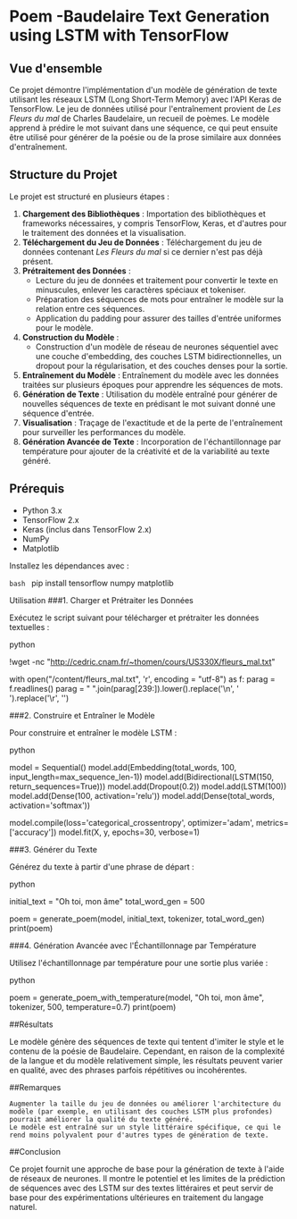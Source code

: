 # Poem -Baudelaire Text Generation using LSTM with TensorFlow

## Vue d'ensemble
Ce projet démontre l'implémentation d'un modèle de génération de texte utilisant les réseaux LSTM (Long Short-Term Memory) avec l'API Keras de TensorFlow. Le jeu de données utilisé pour l'entraînement provient de *Les Fleurs du mal* de Charles Baudelaire, un recueil de poèmes. Le modèle apprend à prédire le mot suivant dans une séquence, ce qui peut ensuite être utilisé pour générer de la poésie ou de la prose similaire aux données d'entraînement.

## Structure du Projet
Le projet est structuré en plusieurs étapes :

1. **Chargement des Bibliothèques** : Importation des bibliothèques et frameworks nécessaires, y compris TensorFlow, Keras, et d'autres pour le traitement des données et la visualisation.
2. **Téléchargement du Jeu de Données** : Téléchargement du jeu de données contenant *Les Fleurs du mal* si ce dernier n'est pas déjà présent.
3. **Prétraitement des Données** :
   - Lecture du jeu de données et traitement pour convertir le texte en minuscules, enlever les caractères spéciaux et tokeniser.
   - Préparation des séquences de mots pour entraîner le modèle sur la relation entre ces séquences.
   - Application du padding pour assurer des tailles d'entrée uniformes pour le modèle.
4. **Construction du Modèle** :
   - Construction d'un modèle de réseau de neurones séquentiel avec une couche d'embedding, des couches LSTM bidirectionnelles, un dropout pour la régularisation, et des couches denses pour la sortie.
5. **Entraînement du Modèle** : Entraînement du modèle avec les données traitées sur plusieurs époques pour apprendre les séquences de mots.
6. **Génération de Texte** : Utilisation du modèle entraîné pour générer de nouvelles séquences de texte en prédisant le mot suivant donné une séquence d'entrée.
7. **Visualisation** : Traçage de l'exactitude et de la perte de l'entraînement pour surveiller les performances du modèle.
8. **Génération Avancée de Texte** : Incorporation de l'échantillonnage par température pour ajouter de la créativité et de la variabilité au texte généré.

## Prérequis
- Python 3.x
- TensorFlow 2.x
- Keras (inclus dans TensorFlow 2.x)
- NumPy
- Matplotlib

Installez les dépendances avec :

```bash ```
pip install tensorflow numpy matplotlib


Utilisation
###1. Charger et Prétraiter les Données

Exécutez le script suivant pour télécharger et prétraiter les données textuelles :

python

!wget -nc "http://cedric.cnam.fr/~thomen/cours/US330X/fleurs_mal.txt"

with open("/content/fleurs_mal.txt", 'r', encoding = "utf-8") as f:
    parag = f.readlines()
parag = " ".join(parag[239:]).lower().replace('\n', ' ').replace('\r', '')

###2. Construire et Entraîner le Modèle

Pour construire et entraîner le modèle LSTM :

python

model = Sequential()
model.add(Embedding(total_words, 100, input_length=max_sequence_len-1))
model.add(Bidirectional(LSTM(150, return_sequences=True)))
model.add(Dropout(0.2))
model.add(LSTM(100))
model.add(Dense(100, activation='relu'))
model.add(Dense(total_words, activation='softmax'))

model.compile(loss='categorical_crossentropy', optimizer='adam', metrics=['accuracy'])
model.fit(X, y, epochs=30, verbose=1)

###3. Générer du Texte

Générez du texte à partir d'une phrase de départ :

python

initial_text = "Oh toi, mon âme"
total_word_gen = 500

poem = generate_poem(model, initial_text, tokenizer, total_word_gen)
print(poem)

###4. Génération Avancée avec l'Échantillonnage par Température

Utilisez l'échantillonnage par température pour une sortie plus variée :

python

poem = generate_poem_with_temperature(model, "Oh toi, mon âme", tokenizer, 500, temperature=0.7)
print(poem)

##Résultats

Le modèle génère des séquences de texte qui tentent d'imiter le style et le contenu de la poésie de Baudelaire. Cependant, en raison de la complexité de la langue et du modèle relativement simple, les résultats peuvent varier en qualité, avec des phrases parfois répétitives ou incohérentes.

##Remarques

    Augmenter la taille du jeu de données ou améliorer l'architecture du modèle (par exemple, en utilisant des couches LSTM plus profondes) pourrait améliorer la qualité du texte généré.
    Le modèle est entraîné sur un style littéraire spécifique, ce qui le rend moins polyvalent pour d'autres types de génération de texte.


##Conclusion

Ce projet fournit une approche de base pour la génération de texte à l'aide de réseaux de neurones. Il montre le potentiel et les limites de la prédiction de séquences avec des LSTM sur des textes littéraires et peut servir de base pour des expérimentations ultérieures en traitement du langage naturel.

